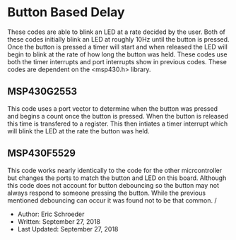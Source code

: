 # Button Based Delay
These codes are able to blink an LED at a rate decided by the user. Both of these codes initially blink an LED at roughly 10Hz until the button is pressed. Once the button is pressed a timer will start and when released the LED will begin to blink at the rate of how long the button was held. These codes use both the timer interrupts and port interrupts show in previous codes. These codes are dependent on the <msp430.h> library. 

## MSP430G2553
This code uses a port vector to determine when the button was pressed and begins a count once the button is pressed. When the button is released this time is transfered to a register. This then intiates a timer interrupt which will blink the LED at the rate the button was held.
## MSP430F5529
This code works nearly identically to the code for the other micrcontroller but changes the ports to match the button and LED on this board. Although this code does not account for button debouncing so the button may not always respond to someone pressing the button. While the previous mentioned debouncing can occur it was found not to be that common. /

* Author: Eric Schroeder
* Written: September 27, 2018
* Last Updated: September 27, 2018

